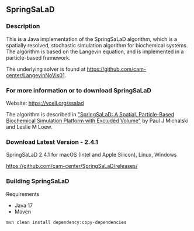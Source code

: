 ## SpringSaLaD

### Description
This is a Java implementation of the SpringSaLaD algorithm, which is a spatially resolved, stochastic simulation algorithm 
for biochemical systems.  The algorithm is based on the Langevin equation, and is implemented in a particle-based framework.  

The underlying solver is found at https://github.com/cam-center/LangevinNoVis01.  

### For more information or to download SpringSaLaD
Website:  https://vcell.org/ssalad

The algorithm is described in ["SpringSaLaD: A Spatial, Particle-Based Biochemical Simulation Platform 
with Excluded Volume"](https://pubmed.ncbi.nlm.nih.gov/26840718/)  by Paul J Michalski and Leslie M Loew.

### Download Latest Version - 2.4.1
SpringSaLaD 2.4.1 for macOS (Intel and Apple Silicon), Linux, Windows

https://github.com/cam-center/SpringSaLaD/releases/


### Building SpringSaLaD

Requirements
* Java 17
* Maven

```bash
mvn clean install dependency:copy-dependencies
```
